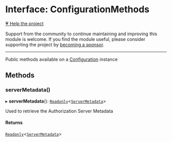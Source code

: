 # Interface: ConfigurationMethods

[💗 Help the project](https://github.com/sponsors/panva)

Support from the community to continue maintaining and improving this module is welcome. If you find the module useful, please consider supporting the project by [becoming a sponsor](https://github.com/sponsors/panva).

***

Public methods available on a [Configuration](../classes/Configuration.md) instance

## Methods

### serverMetadata()

▸ **serverMetadata**(): [`Readonly`](https://www.typescriptlang.org/docs/handbook/utility-types.html#readonlytype)\<[`ServerMetadata`](ServerMetadata.md)\>

Used to retrieve the Authorization Server Metadata

#### Returns

[`Readonly`](https://www.typescriptlang.org/docs/handbook/utility-types.html#readonlytype)\<[`ServerMetadata`](ServerMetadata.md)\>

